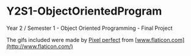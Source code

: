 # Y2S1-ObjectOrientedProgram

Year 2 / Semester 1 - Object Oriented Programming - Final Project

The gifs included were made by [Pixel perfect](https://www.flaticon.com/authors/pixel-perfect) from [www.flaticon.com](http://www.flaticon.com/)
